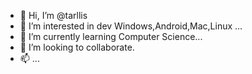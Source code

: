 - 👋 Hi, I’m @tarllis
- 👀 I’m interested in dev Windows,Android,Mac,Linux ...
- 🌱 I’m currently learning Computer Science...
- 💞️ I’m looking to collaborate.
- 📫  ...


